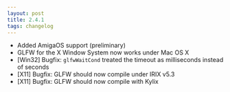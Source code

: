 ```yaml
---
layout: post
title: 2.4.1
tags: changelog
---
```


- Added AmigaOS support (preliminary)
- GLFW for the X Window System now works under Mac OS X
- \[Win32\] Bugfix: `glfwWaitCond` treated the timeout as milliseconds instead
  of seconds
- \[X11\] Bugfix: GLFW should now compile under IRIX v5.3
- \[X11\] Bugfix: GLFW should now compile with Kylix
